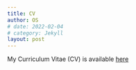 ```yaml
---
title: CV
author: OS
# date: 2022-02-04
# category: Jekyll
layout: post
---
```


My Curriculum Vitae (CV) is available [here](https://osm3dan.github.io/assets/cv.pdf)